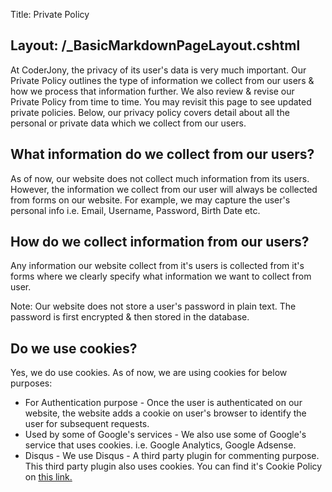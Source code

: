 Title: Private Policy


Layout: /_BasicMarkdownPageLayout.cshtml
---
At CoderJony, the privacy of its user's data is very much important. Our Private Policy outlines the type of information we collect from our users & how we process that information further. We also review & revise our Private Policy from time to time. You may revisit this page to see updated private policies. Below, our privacy policy covers detail about all the personal or private data which we collect from our users.

## What information do we collect from our users?
As of now, our website does not collect much information from its users. However, the information we collect from our user will always be collected from forms on our website. For example, we may capture the user's personal info i.e. Email, Username, Password, Birth Date etc.
  
## How do we collect information from our users?
Any information our website collect from it's users is collected from it's forms where we clearly specify what information we want to collect from user.  

Note: Our website does not store a user's password in plain text. The password is first encrypted & then stored in the database.
  
## Do we use cookies?
Yes, we do use cookies. As of now, we are using cookies for below purposes:

- For Authentication purpose - Once the user is authenticated on our website, the website adds a cookie on user's browser to identify the user for subsequent requests.
- Used by some of Google's services - We also use some of Google's service that uses cookies. i.e. Google Analytics, Google Adsense.
- Disqus - We use Disqus - A third party plugin for commenting purpose. This third party plugin also uses cookies. You can find it's Cookie Policy on [this link.](https://help.disqus.com/user-profile/use-of-cookies)